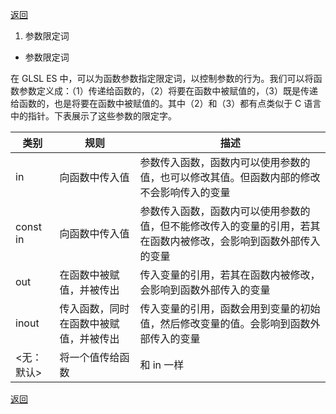 [返回](./index.md)

1. 参数限定词

- 参数限定词

在 GLSL ES 中，可以为函数参数指定限定词，以控制参数的行为。我们可以将函数参数定义成：（1）传递给函数的，（2）将要在函数中被赋值的，（3）既是传递给函数的，也是将要在函数中被赋值的。其中（2）和（3）都有点类似于 C 语言中的指针。下表展示了这些参数的限定字。

| 类别       | 规则                                   | 描述                                                                                                             |
| ---------- | -------------------------------------- | ---------------------------------------------------------------------------------------------------------------- |
| in         | 向函数中传入值                         | 参数传入函数，函数内可以使用参数的值，也可以修改其值。但函数内部的修改不会影响传入的变量                         |
| const in   | 向函数中传入值                         | 参数传入函数，函数内可以使用参数的值，但不能修改传入的变量的引用，若其在函数内被修改，会影响到函数外部传入的变量 |
| out        | 在函数中被赋值，并被传出               | 传入变量的引用，若其在函数内被修改，会影响到函数外部传入的变量                                                   |
| inout      | 传入函数，同时在函数中被赋值，并被传出 | 传入变量的引用，函数会用到变量的初始值，然后修改变量的值。会影响到函数外部传入的变量                             |
| <无：默认> | 将一个值传给函数                       | 和 in 一样                                                                                                       |

[返回](./index.md)
